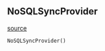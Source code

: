 #


## NoSQLSyncProvider
[source](https://github.com/estudio89/estudio89/maestro-python/blob/master/maestro/backends/base_nosql/provider.py/#L4)
```python 
NoSQLSyncProvider()
```


